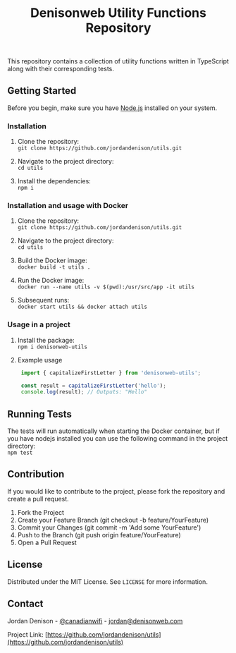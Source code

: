 <h1 align="center">Denisonweb Utility Functions Repository</h1>

<br>

This repository contains a collection of utility functions written in TypeScript along with their corresponding tests.

## Getting Started

Before you begin, make sure you have [Node.js](https://nodejs.org/) installed on your system.

### Installation

1. Clone the repository:  
  ```git clone https://github.com/jordandenison/utils.git```

2. Navigate to the project directory:  
   ```cd utils```

3. Install the dependencies:  
   ```npm i```

### Installation and usage with Docker

1. Clone the repository:  
  ```git clone https://github.com/jordandenison/utils.git```

2. Navigate to the project directory:  
   ```cd utils```

3. Build the Docker image:  
   ```docker build -t utils .```

4. Run the Docker image:  
   ```docker run --name utils -v $(pwd):/usr/src/app -it utils```

5. Subsequent runs:  
   ```docker start utils && docker attach utils```

### Usage in a project

1. Install the package:  
  ```npm i denisonweb-utils```

2. Example usage  
   ```javascript
    import { capitalizeFirstLetter } from 'denisonweb-utils';

    const result = capitalizeFirstLetter('hello');
    console.log(result); // Outputs: "Hello"
    ```

## Running Tests

The tests will run automatically when starting the Docker container, but if you have nodejs installed you can use the following command in the project directory:  
   ```npm test```

## Contribution

If you would like to contribute to the project, please fork the repository and create a pull request.

1. Fork the Project
2. Create your Feature Branch (git checkout -b feature/YourFeature)
3. Commit your Changes (git commit -m 'Add some YourFeature')
4. Push to the Branch (git push origin feature/YourFeature)
5. Open a Pull Request

## License

Distributed under the MIT License. See `LICENSE` for more information.

## Contact

Jordan Denison - [@canadianwifi](https://twitter.com/canadianwifi) - jordan@denisonweb.com

Project Link: [https://github.com/jordandenison/utils](https://github.com/jordandenison/utils)
